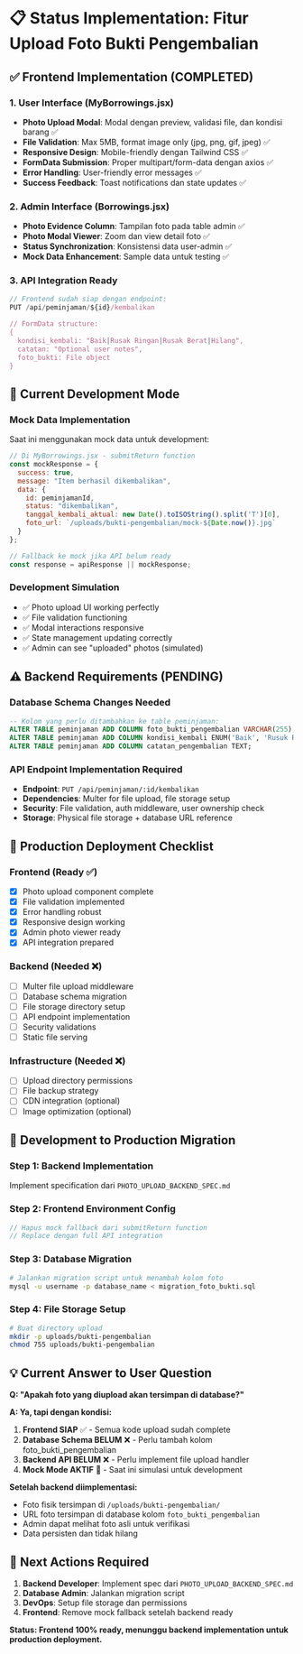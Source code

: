 # 📋 Status Implementation: Fitur Upload Foto Bukti Pengembalian

## ✅ Frontend Implementation (COMPLETED)

### 1. User Interface (MyBorrowings.jsx)
- **Photo Upload Modal**: Modal dengan preview, validasi file, dan kondisi barang ✅
- **File Validation**: Max 5MB, format image only (jpg, png, gif, jpeg) ✅
- **Responsive Design**: Mobile-friendly dengan Tailwind CSS ✅
- **FormData Submission**: Proper multipart/form-data dengan axios ✅
- **Error Handling**: User-friendly error messages ✅
- **Success Feedback**: Toast notifications dan state updates ✅

### 2. Admin Interface (Borrowings.jsx)
- **Photo Evidence Column**: Tampilan foto pada table admin ✅
- **Photo Modal Viewer**: Zoom dan view detail foto ✅
- **Status Synchronization**: Konsistensi data user-admin ✅
- **Mock Data Enhancement**: Sample data untuk testing ✅

### 3. API Integration Ready
```javascript
// Frontend sudah siap dengan endpoint:
PUT /api/peminjaman/${id}/kembalikan

// FormData structure:
{
  kondisi_kembali: "Baik|Rusak Ringan|Rusak Berat|Hilang",
  catatan: "Optional user notes", 
  foto_bukti: File object
}
```

## 🔄 Current Development Mode

### Mock Data Implementation
Saat ini menggunakan mock data untuk development:

```javascript
// Di MyBorrowings.jsx - submitReturn function
const mockResponse = {
  success: true,
  message: "Item berhasil dikembalikan", 
  data: {
    id: peminjamanId,
    status: "dikembalikan",
    tanggal_kembali_aktual: new Date().toISOString().split('T')[0],
    foto_url: `/uploads/bukti-pengembalian/mock-${Date.now()}.jpg`
  }
};

// Fallback ke mock jika API belum ready
const response = apiResponse || mockResponse;
```

### Development Simulation
- ✅ Photo upload UI working perfectly
- ✅ File validation functioning
- ✅ Modal interactions responsive
- ✅ State management updating correctly
- ✅ Admin can see "uploaded" photos (simulated)

## ⚠️ Backend Requirements (PENDING)

### Database Schema Changes Needed
```sql
-- Kolom yang perlu ditambahkan ke table peminjaman:
ALTER TABLE peminjaman ADD COLUMN foto_bukti_pengembalian VARCHAR(255);
ALTER TABLE peminjaman ADD COLUMN kondisi_kembali ENUM('Baik', 'Rusuk Ringan', 'Rusak Berat', 'Hilang');
ALTER TABLE peminjaman ADD COLUMN catatan_pengembalian TEXT;
```

### API Endpoint Implementation Required
- **Endpoint**: `PUT /api/peminjaman/:id/kembalikan`
- **Dependencies**: Multer for file upload, file storage setup
- **Security**: File validation, auth middleware, user ownership check
- **Storage**: Physical file storage + database URL reference

## 🎯 Production Deployment Checklist

### Frontend (Ready ✅)
- [x] Photo upload component complete
- [x] File validation implemented  
- [x] Error handling robust
- [x] Responsive design working
- [x] Admin photo viewer ready
- [x] API integration prepared

### Backend (Needed ❌)
- [ ] Multer file upload middleware
- [ ] Database schema migration
- [ ] File storage directory setup
- [ ] API endpoint implementation
- [ ] Security validations
- [ ] Static file serving

### Infrastructure (Needed ❌)
- [ ] Upload directory permissions
- [ ] File backup strategy
- [ ] CDN integration (optional)
- [ ] Image optimization (optional)

## 🔄 Development to Production Migration

### Step 1: Backend Implementation
Implement specification dari `PHOTO_UPLOAD_BACKEND_SPEC.md`

### Step 2: Frontend Environment Config
```javascript
// Hapus mock fallback dari submitReturn function
// Replace dengan full API integration
```

### Step 3: Database Migration
```bash
# Jalankan migration script untuk menambah kolom foto
mysql -u username -p database_name < migration_foto_bukti.sql
```

### Step 4: File Storage Setup
```bash
# Buat directory upload
mkdir -p uploads/bukti-pengembalian
chmod 755 uploads/bukti-pengembalian
```

## 💡 Current Answer to User Question

**Q: "Apakah foto yang diupload akan tersimpan di database?"**

**A: Ya, tapi dengan kondisi:**

1. **Frontend SIAP** ✅ - Semua kode upload sudah complete
2. **Database Schema BELUM** ❌ - Perlu tambah kolom foto_bukti_pengembalian
3. **Backend API BELUM** ❌ - Perlu implement file upload handler
4. **Mock Mode AKTIF** 🔄 - Saat ini simulasi untuk development

**Setelah backend diimplementasi:**
- Foto fisik tersimpan di `/uploads/bukti-pengembalian/`
- URL foto tersimpan di database kolom `foto_bukti_pengembalian`  
- Admin dapat melihat foto asli untuk verifikasi
- Data persisten dan tidak hilang

## 🚀 Next Actions Required

1. **Backend Developer**: Implement spec dari `PHOTO_UPLOAD_BACKEND_SPEC.md`
2. **Database Admin**: Jalankan migration script
3. **DevOps**: Setup file storage dan permissions
4. **Frontend**: Remove mock fallback setelah backend ready

**Status: Frontend 100% ready, menunggu backend implementation untuk production deployment.**